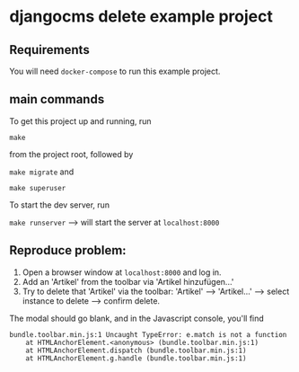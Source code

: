 # djangocms delete example project

## Requirements

You will need `docker-compose` to run this example project.

## main commands

To get this project up and running, run

`make`

from the project root, followed by

`make migrate` and

`make superuser`

To start the dev server, run 

`make runserver` --> will start the server at `localhost:8000`


## Reproduce problem:

1. Open a browser window at `localhost:8000` and log in.
2. Add an 'Artikel' from the toolbar via 'Artikel hinzufügen...'
3. Try to delete that 'Artikel' via the toolbar: 'Artikel' --> 'Artikel...' --> select instance to delete --> confirm delete.

The modal should go blank, and in the Javascript console, you'll find

```
bundle.toolbar.min.js:1 Uncaught TypeError: e.match is not a function
    at HTMLAnchorElement.<anonymous> (bundle.toolbar.min.js:1)
    at HTMLAnchorElement.dispatch (bundle.toolbar.min.js:1)
    at HTMLAnchorElement.g.handle (bundle.toolbar.min.js:1)

```
